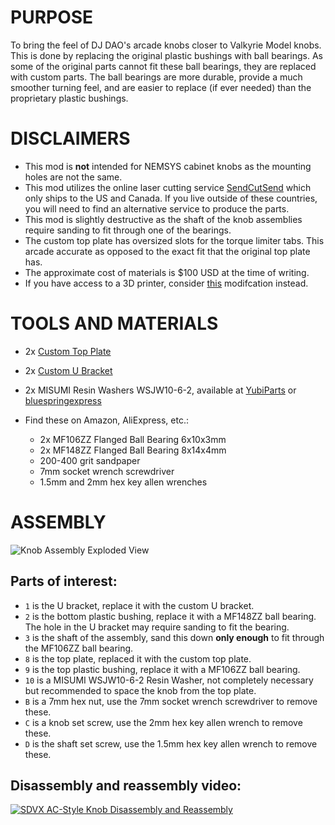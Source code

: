 # PURPOSE
To bring the feel of DJ DAO's arcade knobs closer to Valkyrie Model knobs. This is done by replacing the original plastic bushings with ball bearings. As some of the original parts cannot fit these ball bearings, they are replaced with custom parts. The ball bearings are more durable, provide a much smoother turning feel, and are easier to replace (if ever needed) than the proprietary plastic bushings.

# DISCLAIMERS
- This mod is **not** intended for NEMSYS cabinet knobs as the mounting holes are not the same.
- This mod utilizes the online laser cutting service [SendCutSend](https://sendcutsend.com/) which only ships to the US and Canada. If you live outside of these countries, you will need to find an alternative service to produce the parts.
- This mod is slightly destructive as the shaft of the knob assemblies require sanding to fit through one of the bearings.
- The custom top plate has oversized slots for the torque limiter tabs. This arcade accurate as opposed to the exact fit that the original top plate has.
- The approximate cost of materials is $100 USD at the time of writing.
- If you have access to a 3D printer, consider [this](https://github.com/arkeet/svre9-knob-mod) modifcation instead.

# TOOLS AND MATERIALS
- 2x [Custom Top Plate](./top_plate/ORDERING.md)
- 2x [Custom U Bracket](./u_bracket/ORDERING.md)
- 2x MISUMI Resin Washers WSJW10-6-2, available at [YubiParts](https://yubiparts.com/products/misumi-wsjw10-6-2-resin-washers-2x-for-sound-voltex-sdvx?variant=41889513636027) or [bluespringexpress](https://bluespringexpress.net/en-us/products/sound-voltex-misumi-resin-washers-wsjw10-6-2)

- Find these on Amazon, AliExpress, etc.:
    - 2x MF106ZZ Flanged Ball Bearing 6x10x3mm
    - 2x MF148ZZ Flanged Ball Bearing 8x14x4mm
    - 200-400 grit sandpaper
    - 7mm socket wrench screwdriver
    - 1.5mm and 2mm hex key allen wrenches

# ASSEMBLY

![Knob Assembly Exploded View](https://gamerepair.info/images/60_sound_voltex_volume_assembly)

## Parts of interest:
- `1` is the U bracket, replace it with the custom U bracket.
- `2` is the bottom plastic bushing, replace it with a MF148ZZ ball bearing. The hole in the U bracket may require sanding to fit the bearing.
- `3` is the shaft of the assembly, sand this down **only enough** to fit through the MF106ZZ ball bearing.
- `8` is the top plate, replaced it with the custom top plate.
- `9` is the top plastic bushing, replace it with a MF106ZZ ball bearing.
- `10` is a MISUMI WSJW10-6-2 Resin Washer, not completely necessary but recommended to space the knob from the top plate.
- `B` is a 7mm hex nut, use the 7mm socket wrench screwdriver to remove these.
- `C` is a knob set screw, use the 2mm hex key allen wrench to remove these.
- `D` is the shaft set screw, use the 1.5mm hex key allen wrench to remove these.

## Disassembly and reassembly video:
[![SDVX AC-Style Knob Disassembly and Reassembly](https://i.ytimg.com/vi/QxZ3BoAf3iQ/hq720.jpg)](https://www.youtube.com/watch?v=QxZ3BoAf3iQ)

